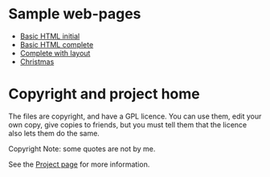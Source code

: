 # Sample web-pages
- [Basic HTML initial](Basic-HTML/page.html)
- [Basic HTML complete](Basic-HTML/complete-page.html)
- [Complete with layout](complete/page.html)
- [Christmas](Christmas/page.html)

# Copyright and project home
The files are copyright, and have a GPL licence. You can use them, edit your own copy, give copies to friends, but you must tell them that the licence also lets them do the same.

Copyright Note: some quotes are not by me.

See the [Project page](https://github.com/richard-delorenzi/web-site-design) for more information.